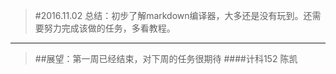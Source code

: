 >#2016.11.02
>总结：初步了解markdown编译器，大多还是没有玩到。还需要努力完成该做的任务，多看教程。
---
>##展望：第一周已经结束，对下周的任务很期待
####计科152 陈凯